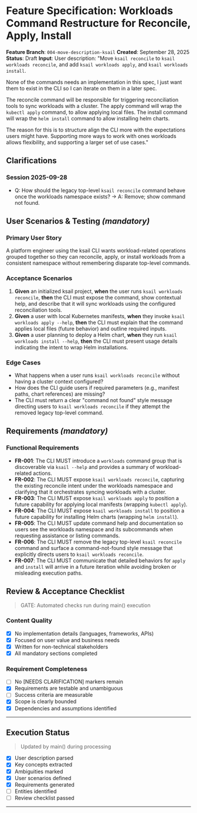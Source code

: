 # Feature Specification: Workloads Command Restructure for Reconcile, Apply, Install

**Feature Branch**: `004-move-description-ksail`
**Created**: September 28, 2025
**Status**: Draft
**Input**: User description: "Move `ksail reconcile` to `ksail workloads reconcile`, and add `ksail workloads apply`, and `ksail workloads install`.

None of the commands needs an implementation in this spec, I just want them to exist in the CLI so I can iterate on them in a later spec.

The reconcile command will be responsible for triggering reconciliation tools to sync workloads with a cluster. The apply command will wrap the `kubectl apply` command, to allow applying local files. The install command will wrap the `helm install` command to allow installing helm charts.

The reason for this is to structure align the CLI more with the expectations users might have. Supporting more ways to work with ones workloads allows flexibility, and supporting a larger set of use cases."

## Clarifications

### Session 2025-09-28

- Q: How should the legacy top-level `ksail reconcile` command behave once the workloads namespace exists? → A: Remove; show command not found.

## User Scenarios & Testing *(mandatory)*

### Primary User Story

A platform engineer using the ksail CLI wants workload-related operations grouped together so they can reconcile, apply, or install workloads from a consistent namespace without remembering disparate top-level commands.

### Acceptance Scenarios

1. **Given** an initialized ksail project, **when** the user runs `ksail workloads reconcile`, **then** the CLI must expose the command, show contextual help, and describe that it will sync workloads using the configured reconciliation tools.
2. **Given** a user with local Kubernetes manifests, **when** they invoke `ksail workloads apply --help`, **then** the CLI must explain that the command applies local files (future behavior) and outline required inputs.
3. **Given** a user planning to deploy a Helm chart, **when** they run `ksail workloads install --help`, **then** the CLI must present usage details indicating the intent to wrap Helm installations.

### Edge Cases

- What happens when a user runs `ksail workloads reconcile` without having a cluster context configured?
- How does the CLI guide users if required parameters (e.g., manifest paths, chart references) are missing?
- The CLI must return a clear "command not found" style message directing users to `ksail workloads reconcile` if they attempt the removed legacy top-level command.

## Requirements *(mandatory)*

### Functional Requirements

- **FR-001**: The CLI MUST introduce a `workloads` command group that is discoverable via `ksail --help` and provides a summary of workload-related actions.
- **FR-002**: The CLI MUST expose `ksail workloads reconcile`, capturing the existing reconcile intent under the workloads namespace and clarifying that it orchestrates syncing workloads with a cluster.
- **FR-003**: The CLI MUST expose `ksail workloads apply` to position a future capability for applying local manifests (wrapping `kubectl apply`).
- **FR-004**: The CLI MUST expose `ksail workloads install` to position a future capability for installing Helm charts (wrapping `helm install`).
- **FR-005**: The CLI MUST update command help and documentation so users see the workloads namespace and its subcommands when requesting assistance or listing commands.
- **FR-006**: The CLI MUST remove the legacy top-level `ksail reconcile` command and surface a command-not-found style message that explicitly directs users to `ksail workloads reconcile`.
- **FR-007**: The CLI MUST communicate that detailed behaviors for `apply` and `install` will arrive in a future iteration while avoiding broken or misleading execution paths.

## Review & Acceptance Checklist

> GATE: Automated checks run during main() execution

### Content Quality

- [x] No implementation details (languages, frameworks, APIs)
- [x] Focused on user value and business needs
- [x] Written for non-technical stakeholders
- [x] All mandatory sections completed

### Requirement Completeness

- [ ] No [NEEDS CLARIFICATION] markers remain
- [x] Requirements are testable and unambiguous
- [ ] Success criteria are measurable
- [x] Scope is clearly bounded
- [x] Dependencies and assumptions identified

---

## Execution Status

> Updated by main() during processing

- [x] User description parsed
- [x] Key concepts extracted
- [x] Ambiguities marked
- [x] User scenarios defined
- [x] Requirements generated
- [ ] Entities identified
- [ ] Review checklist passed

---
